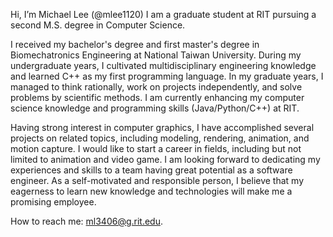 Hi, I’m Michael Lee (@mlee1120)
I am a graduate student at RIT pursuing a second M.S. degree in Computer Science.

I received my bachelor's degree and first master's degree in Biomechatronics Engineering at National Taiwan University. During my undergraduate years, I cultivated multidisciplinary engineering knowledge and learned C++ as my first programming language. In my graduate years, I managed to think rationally, work on projects independently, and solve problems by scientific methods. I am currently enhancing my computer science knowledge and programming skills (Java/Python/C++) at RIT.

Having strong interest in computer graphics, I have accomplished several projects on related topics, including modeling, rendering, animation, and motion capture. I would like to start a career in fields, including but not limited to animation and video game. I am looking forward to dedicating my experiences and skills to a team having great potential as a software engineer. As a self-motivated and responsible person, I believe that my eagerness to learn new knowledge and technologies will make me a promising employee.

How to reach me: ml3406@g.rit.edu.

<!---
mlee1120/mlee1120 is a ✨ special ✨ repository because its `README.md` (this file) appears on your GitHub profile.
You can click the Preview link to take a look at your changes.
--->
